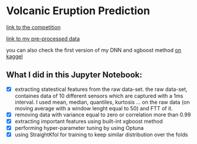 # Volcanic Eruption Prediction
[link to the competition](https://www.kaggle.com/c/predict-volcanic-eruptions-ingv-oe)

[link to my pre-processed data](https://www.kaggle.com/soheild91/volcan2)

you can also check the first version of my DNN and xgboost method [on kaggel](https://www.kaggle.com/soheild91/ingv-nn-xgb-baseline)

## What I did in this Jupyter Notebook:
- [x] extracting statestical features from the raw data-set. the raw data-set, containes data of 10 different sensors which are captured with a 1ms interval. I used mean, median, quantiles, kurtosis ... on the raw data (on moving average with a window lenght equal to 50) and FTT of it.
- [x] removing data with variance equal to zero or correlation more than 0.99
- [x] extracting important features using built-int xgboost method
- [x] performing hyper-parameter tuning by using Optuna
- [x] using StraightKfol for training to keep similar distribution over the folds

